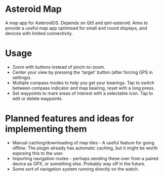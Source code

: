 # Asteroid Map
A map app for AsteroidOS. Depends on Qt5 and qml-asteroid. Aims to provide a useful map app optimised for small and round displays, and devices with limited connectivity.

# Usage
- Zoom with buttons instead of pinch-to-zoom.
- Center your view by pressing the 'target' button (after forcing GPS in settings).
- Multiple compass modes to help you get your bearings. Tap to switch between compass indicator and map bearing, reset with a long press.
- Set waypoints to mark areas of interest with a selectable icon. Tap to edit or delete waypoints.

# Planned features and ideas for implementing them
- Manual caching/downloading of map tiles - A useful feature for going offline. The plugin already has automatic caching, but it might be worth exposing this to the user.
- Importing navigation routes - perhaps sending these over from a paired device as GPX, or something else. Probably way off in the future.
- Some sort of navigation system running directly on the watch.
